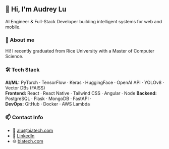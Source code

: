 ## 👋 Hi, I'm Audrey Lu 
AI Engineer & Full-Stack Developer building intelligent systems for web and mobile.

### 🚀 About me
Hi! I recently graduated from Rice University with a Master of Computer Science.

### 🛠️ Tech Stack
**AI/ML:** PyTorch · TensorFlow · Keras · HuggingFace · OpenAI API · YOLOv8 · Vector DBs (FAISS)  
**Frontend:** React · React Native · Tailwind CSS · Angular · Node
**Backend:** PostgreSQL · Flask · MongoDB · FastAPI ·   
**DevOps:** GitHub · Docker · AWS Lambda 

### 📫 Contact Info
- 📨 alu@biatech.com
- 💼 [LinkedIn](https://linkedin.com/in/audreylu88)
- 🌐 [biatech.com](https://www.biatech.com)

<!--
**audreylu88cs/audreylu88cs** is a ✨ _special_ ✨ repository because its `README.md` (this file) appears on your GitHub profile.

Here are some ideas to get you started:

- 🔭 I’m currently working on ...
- 🌱 I’m currently learning ...
- 👯 I’m looking to collaborate on ...
- 🤔 I’m looking for help with ...
- 💬 Ask me about ...
- 📫 How to reach me: ...
- 😄 Pronouns: ...
- ⚡ Fun fact: ...
-->
